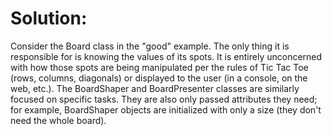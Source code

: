 # Solution:

Consider the Board class in the "good" example. The only thing it is responsible for is knowing the values of its 
spots. It is entirely unconcerned with how those spots are being manipulated per the rules of Tic Tac Toe 
(rows, columns, diagonals) or displayed to the user (in a console, on the web, etc.). The BoardShaper and 
BoardPresenter classes are similarly focused on specific tasks. They are also only passed attributes they need; 
for example, BoardShaper objects are initialized with only a size (they don't need the whole board).
